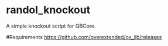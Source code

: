 # randol_knockout
A simple knockout script for QBCore.

#Requirements
https://github.com/overextended/ox_lib/releases
